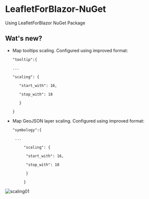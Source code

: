 # LeafletForBlazor-NuGet
 Using LeafletForBlazor NuGet Package

## Wat's new?

 - Map tooltips scaling. Configured using improved format:

       "tooltip":{

       ...
   
       "scaling": {
       
          "start_with": 16,

          "stop_with": 18
        
          }
          
       }

 - Map GeoJSON layer scaling. Configured using improved format:

       "symbology":{

        ...

            "scaling": {

             "start_with": 16,

             "stop_with": 18

             }

            }

![scaling01](https://user-images.githubusercontent.com/8348463/221374917-8a662947-6ae7-4ddb-9cf7-7ae79329c72b.gif)
